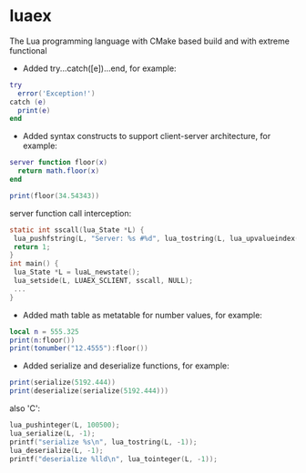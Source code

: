 # luaex
The Lua programming language with CMake based build and with extreme functional

* Added try...catch([e])...end, for example:
```lua
try
  error('Exception!')
catch (e)
  print(e)
end
 ```
* Added syntax constructs to support client-server architecture, for example:
```lua
server function floor(x)
  return math.floor(x)
end

print(floor(34.54343))
 ```
 server function call interception:
 ```C
 static int sscall(lua_State *L) {
  lua_pushfstring(L, "Server: %s #%d", lua_tostring(L, lua_upvalueindex(1)), lua_gettop(L));
  return 1;
}
int main() {
  lua_State *L = luaL_newstate();
  lua_setside(L, LUAEX_SCLIENT, sscall, NULL);
  ...
}
 ```
* Added math table as metatable for number values, for example:
```lua
local n = 555.325
print(n:floor())
print(tonumber("12.4555"):floor())
```
* Added serialize and deserialize functions, for example:
```lua
print(serialize(5192.444))
print(deserialize(serialize(5192.444)))
```
also 'C':
```C
lua_pushinteger(L, 100500);
lua_serialize(L, -1);
printf("serialize %s\n", lua_tostring(L, -1));
lua_deserialize(L, -1);
printf("deserialize %lld\n", lua_tointeger(L, -1));
```
